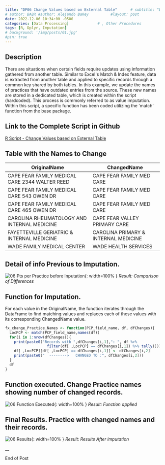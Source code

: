 ```yaml
---
title: "DP06 Change Values based on External Table"      # subtitle: "Description of R Scripts for data processing."
# author: BABR #author: Alejando BaRey          #layout: post
date: 2022-12-06 10:34:00 -0500
categories: [Data Processing]             # , Other Procedures
tags: [R, Dplyr, Imputation]
# background: '/img/posts/01.jpg'
#pin: true
---
```


## Description

There are situations when certain fields require updates using information gathered from another table. Similar to Excel's Match & Index feature, data is extracted from another table and applied to specific records through a common key shared by both tables. In this example, we update the names of practices that have outdated entries from the source. These new names are stored in a dedicated table, which is created within the script (hardcoded). This process is commonly referred to as value imputation. Within this script, a specific function has been coded utilizing the 'match' function from the base package.

## Link to the Complete Script in Github
[R Script - Change Values based on External Table](https://github.com/albarey33/Data_Analysis_R/blob/main/06%20Change%20Values%20based%20on%20External%20Table%20-%20Match%20Index.R)

## Table with the Names to Change

| OriginalName                                 | ChangedName                                     |
|-----------------------------------------------|-------------------------------------------------|
| CAPE FEAR FAMILY MEDICAL CARE 2344 WALTER REED | CAPE FEAR FAMILY MED CARE                       |
| CAPE FEAR FAMILY MEDICAL CARE 543 OWEN DR      | CAPE FEAR FAMILY MED CARE                       |
| CAPE FEAR FAMILY MEDICAL CARE 465 OWEN DR      | CAPE FEAR FAMILY MED CARE                       |
| CAROLINA RHEUMATOLOGY AND INTERNAL MEDICINE    | CAPE FEAR VALLEY PRIMARY CARE                   |
| FAYETTEVILLE GERIATRIC & INTERNAL MEDICINE     | CAROLINA PRIMARY & INTERNAL MEDICINE            |
| WADE FAMILY MEDICAL CENTER                     | WADE HEALTH SERVICES                            |

## Detail of info Previous to Imputation.

![06 Pts per Practice before Inputation](/images/DataProcess/06_Pts_per_Practice_before_Imputation.PNG){: width=100% } <!--{: width="350" height="350" }-->
_Result: Comparison of Differences_


## Function for Imputation.

For each value in the OriginalName, the function iterates through the DataFrame to find matching values and replaces each of these values with its corresponding ChangedName value.

```R
fx_change_Practice_Names <- function(PCP_field_name, df, dfChanges){
  LocPCP <- match(PCP_field_name,names(df))
  for(i in 1:nrow(dfChanges)){
    print(paste0("Records with ",dfChanges[i,1],": ", df %>% 
                   filter(df[ ,LocPCP] == dfChanges[i,1]) %>% tally()))
    df[ ,LocPCP][df[ ,LocPCP] == dfChanges[i,1]] <- dfChanges[i,2]
    print(paste0("  -------->   CHANGED TO :", dfChanges[i,2]))
  }
  df
}
```

## Function executed. Change Practice names showing number of changed records.
![06 Function Executed](/images/DataProcess/06_Function_Executed_with_number_of_Records_changed.PNG){: width=100% }   <!--# {: width="550" height="350" }-->
_Result: Function applied_

## Final Results. Practice with changed names and their records.
![06 Results](/images/DataProcess/06_Final_Results_only_Practices_w_applied_Imputation.PNG){: width=100% }   <!--# {: width="550" height="350" }-->
_Result: Results After imputation_



__

End of Post

